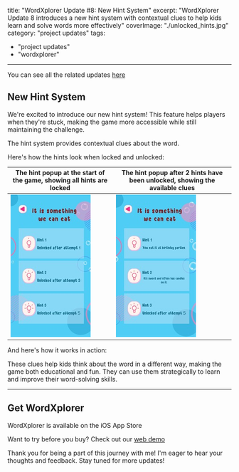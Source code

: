 title: "WordXplorer Update #8: New Hint System"
excerpt: "WordXplorer Update 8 introduces a new hint system with contextual clues to help kids learn and solve words more effectively"
coverImage: "./unlocked_hints.jpg"
category: "project updates"
tags:
- "project updates"
- "wordxplorer"

---

You can see all the related updates [here](/tags/wordxplorer)

## New Hint System

We're excited to introduce our new hint system! This feature helps players when they're stuck, making the game more accessible while still maintaining the challenge.

The hint system provides contextual clues about the word. 

Here's how the hints look when locked and unlocked:

| The hint popup at the start of the game, showing all hints are locked | The hint popup after 2 hints have been unlocked, showing the available clues |
|-----------------------------------------------------------------------|------------------------------------------------------------------------------|
| ![Locked Hints](./locked_hints.jpg)                                   | ![Unlocked Hints](./unlocked_hints.jpg)                                      |

And here's how it works in action:

<?# ResponsiveYouTube RBW15-Eg97E title="Watch the hint system in action" /?>

These clues help kids think about the word in a different way, making the game both educational and fun. They can use them strategically to learn and improve their word-solving skills.

---

## Get WordXplorer

WordXplorer is available on the iOS App Store 

<?# AppStoreBadges LinkText="Get WordXplorer" AppStoreLinkUrl="wordxplorer-guess-the-word/id6504664783" /?>

Want to try before you buy? Check out our [web demo](https://wordxplorer.ankursheel.com/)

Thank you for being a part of this journey with me! I'm eager to hear your thoughts and feedback. Stay tuned for more updates!